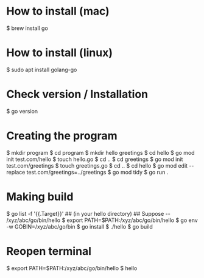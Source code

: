 # How to install (mac)
$ brew install go

# How to install (linux)
$ sudo apt install golang-go


# Check version / Installation
$ go version 

# Creating the program
$ mkdir program
$ cd program
$ mkdir hello greetings
$ cd hello
$ go mod init test.com/hello
$ touch hello.go
$ cd ..
$ cd greetings
$ go  mod init test.com/greetings
$ touch greetings.go
$ cd ..
$ cd hello
$ go mod edit --replace test.com/greetings=../greetings
$ go mod tidy
$ go run .


# Making build
$ go list -f '{{.Target}}' ## (in your hello directory) ## Suppose -- /xyz/abc/go/bin/hello
$ export PATH=$PATH:/xyz/abc/go/bin/hello
$ go env -w GOBIN=/xyz/abc/go/bin
$ go install
$ ./hello
$ go build 

# Reopen terminal
$ export PATH=$PATH:/xyz/abc/go/bin/hello
$ hello

